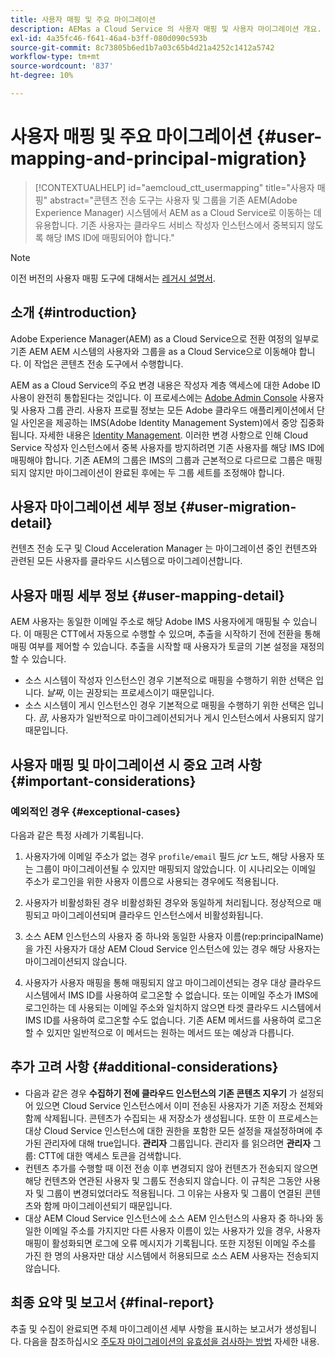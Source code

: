 ```yaml
---
title: 사용자 매핑 및 주요 마이그레이션
description: AEMas a Cloud Service 의 사용자 매핑 및 사용자 마이그레이션 개요.
exl-id: 4a35fc46-f641-46a4-b3ff-080d090c593b
source-git-commit: 8c73805b6ed1b7a03c65b4d21a4252c1412a5742
workflow-type: tm+mt
source-wordcount: '837'
ht-degree: 10%

---
```


# 사용자 매핑 및 주요 마이그레이션 {#user-mapping-and-principal-migration}

>[!CONTEXTUALHELP]
>id="aemcloud_ctt_usermapping"
>title="사용자 매핑"
>abstract="콘텐츠 전송 도구는 사용자 및 그룹을 기존 AEM(Adobe Experience Manager) 시스템에서 AEM as a Cloud Service로 이동하는 데 유용합니다. 기존 사용자는 클라우드 서비스 작성자 인스턴스에서 중복되지 않도록 해당 IMS ID에 매핑되어야 합니다."

>[!NOTE]
>이전 버전의 사용자 매핑 도구에 대해서는 [레거시 설명서](/help/journey-migration/content-transfer-tool/user-mapping-tool-legacy/considerations-user-mapping-tool-legacy.md).

## 소개 {#introduction}

Adobe Experience Manager(AEM) as a Cloud Service으로 전환 여정의 일부로 기존 AEM AEM 시스템의 사용자와 그룹을 as a Cloud Service으로 이동해야 합니다. 이 작업은 콘텐츠 전송 도구에서 수행합니다.

AEM as a Cloud Service의 주요 변경 내용은 작성자 계층 액세스에 대한 Adobe ID 사용이 완전히 통합된다는 것입니다. 이 프로세스에는 [Adobe Admin Console](https://helpx.adobe.com/enterprise/using/admin-console.html) 사용자 및 사용자 그룹 관리. 사용자 프로필 정보는 모든 Adobe 클라우드 애플리케이션에서 단일 사인온을 제공하는 IMS(Adobe Identity Management System)에서 중앙 집중화됩니다. 자세한 내용은 [Identity Management](https://experienceleague.adobe.com/docs/experience-manager-cloud-service/content/overview/what-is-new-and-different.html#identity-management). 이러한 변경 사항으로 인해 Cloud Service 작성자 인스턴스에서 중복 사용자를 방지하려면 기존 사용자를 해당 IMS ID에 매핑해야 합니다. 기존 AEM의 그룹은 IMS의 그룹과 근본적으로 다르므로 그룹은 매핑되지 않지만 마이그레이션이 완료된 후에는 두 그룹 세트를 조정해야 합니다.

## 사용자 마이그레이션 세부 정보 {#user-migration-detail}

컨텐츠 전송 도구 및 Cloud Acceleration Manager 는 마이그레이션 중인 컨텐츠와 관련된 모든 사용자를 클라우드 시스템으로 마이그레이션합니다.

## 사용자 매핑 세부 정보 {#user-mapping-detail}

AEM 사용자는 동일한 이메일 주소로 해당 Adobe IMS 사용자에게 매핑될 수 있습니다.  이 매핑은 CTT에서 자동으로 수행할 수 있으며, 추출을 시작하기 전에 전환을 통해 매핑 여부를 제어할 수 있습니다. 추출을 시작할 때 사용자가 토글의 기본 설정을 재정의할 수 있습니다.

* 소스 시스템이 작성자 인스턴스인 경우 기본적으로 매핑을 수행하기 위한 선택은 입니다. _날짜_, 이는 권장되는 프로세스이기 때문입니다.
* 소스 시스템이 게시 인스턴스인 경우 기본적으로 매핑을 수행하기 위한 선택은 입니다. _끔_, 사용자가 일반적으로 마이그레이션되거나 게시 인스턴스에서 사용되지 않기 때문입니다.

## 사용자 매핑 및 마이그레이션 시 중요 고려 사항 {#important-considerations}


### 예외적인 경우 {#exceptional-cases}

다음과 같은 특정 사례가 기록됩니다.

1. 사용자가에 이메일 주소가 없는 경우 `profile/email` 필드 *jcr* 노드, 해당 사용자 또는 그룹이 마이그레이션될 수 있지만 매핑되지 않았습니다. 이 시나리오는 이메일 주소가 로그인을 위한 사용자 이름으로 사용되는 경우에도 적용됩니다.

1. 사용자가 비활성화된 경우 비활성화된 경우와 동일하게 처리됩니다. 정상적으로 매핑되고 마이그레이션되며 클라우드 인스턴스에서 비활성화됩니다.

1. 소스 AEM 인스턴스의 사용자 중 하나와 동일한 사용자 이름(rep:principalName)을 가진 사용자가 대상 AEM Cloud Service 인스턴스에 있는 경우 해당 사용자는 마이그레이션되지 않습니다.

1. 사용자가 사용자 매핑을 통해 매핑되지 않고 마이그레이션되는 경우 대상 클라우드 시스템에서 IMS ID를 사용하여 로그온할 수 없습니다. 또는 이메일 주소가 IMS에 로그인하는 데 사용되는 이메일 주소와 일치하지 않으면 타겟 클라우드 시스템에서 IMS ID를 사용하여 로그온할 수도 없습니다. 기존 AEM 메서드를 사용하여 로그온할 수 있지만 일반적으로 이 메서드는 원하는 메서드 또는 예상과 다릅니다.


## 추가 고려 사항 {#additional-considerations}

* 다음과 같은 경우 **수집하기 전에 클라우드 인스턴스의 기존 콘텐츠 지우기** 가 설정되어 있으면 Cloud Service 인스턴스에서 이미 전송된 사용자가 기존 저장소 전체와 함께 삭제됩니다. 콘텐츠가 수집되는 새 저장소가 생성됩니다. 또한 이 프로세스는 대상 Cloud Service 인스턴스에 대한 권한을 포함한 모든 설정을 재설정하며에 추가된 관리자에 대해 true입니다. **관리자** 그룹입니다. 관리자 를 읽으려면 **관리자** 그룹: CTT에 대한 액세스 토큰을 검색합니다.
* 컨텐츠 추가를 수행할 때 이전 전송 이후 변경되지 않아 컨텐츠가 전송되지 않으면 해당 컨텐츠와 연관된 사용자 및 그룹도 전송되지 않습니다. 이 규칙은 그동안 사용자 및 그룹이 변경되었더라도 적용됩니다. 그 이유는 사용자 및 그룹이 연결된 콘텐츠와 함께 마이그레이션되기 때문입니다.
* 대상 AEM Cloud Service 인스턴스에 소스 AEM 인스턴스의 사용자 중 하나와 동일한 이메일 주소를 가지지만 다른 사용자 이름이 있는 사용자가 있을 경우, 사용자 매핑이 활성화되면 로그에 오류 메시지가 기록됩니다. 또한 지정된 이메일 주소를 가진 한 명의 사용자만 대상 시스템에서 허용되므로 소스 AEM 사용자는 전송되지 않습니다.

## 최종 요약 및 보고서 {#final-report}

추출 및 수집이 완료되면 주체 마이그레이션 세부 사항을 표시하는 보고서가 생성됩니다. 다음을 참조하십시오 [주도자 마이그레이션의 유효성을 검사하는 방법](/help/journey-migration/content-transfer-tool/using-content-transfer-tool/validating-content-transfers.md#how-to-validate-principal-migration) 자세한 내용.
